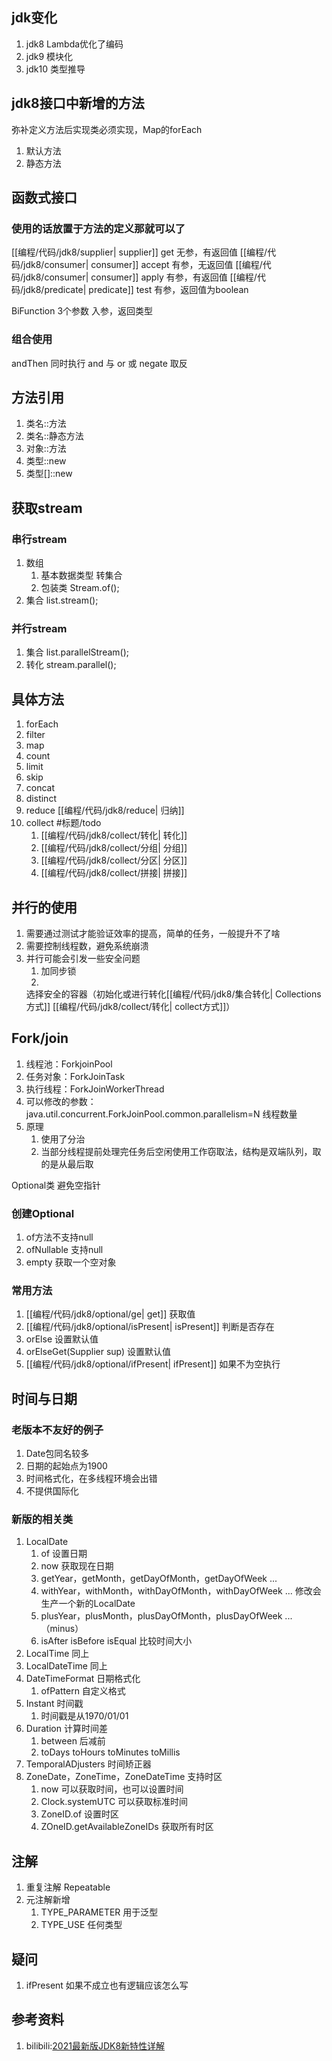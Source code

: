 ## jdk变化

1. jdk8 Lambda优化了编码
2. jdk9 模块化
3. jdk10 类型推导

## jdk8接口中新增的方法

弥补定义方法后实现类必须实现，Map的forEach

1. 默认方法
2. 静态方法

## 函数式接口

### 使用的话放置于方法的定义那就可以了

[[编程/代码/jdk8/supplier| supplier]] get 无参，有返回值
[[编程/代码/jdk8/consumer| consumer]] accept 有参，无返回值
[[编程/代码/jdk8/consumer| consumer]] apply 有参，有返回值
[[编程/代码/jdk8/predicate| predicate]] test 有参，返回值为boolean

BiFunction 3个参数 入参，返回类型

### 组合使用

andThen 同时执行
and 与
or 或
negate 取反

## 方法引用

1. 类名::方法
2. 类名::静态方法
3. 对象::方法
4. 类型::new
5. 类型[]::new

## 获取stream
### 串行stream
1. 数组
    1. 基本数据类型 转集合
    2. 包装类 Stream.of();
2. 集合 list.stream();

### 并行stream

1. 集合 list.parallelStream();
2. 转化 stream.parallel();

## 具体方法

1. forEach
2. filter
3. map
4. count
5. limit
6. skip
7. concat
8. distinct
9. reduce [[编程/代码/jdk8/reduce| 归纳]]
10. collect #标题/todo
    1. [[编程/代码/jdk8/collect/转化| 转化]]
    2. [[编程/代码/jdk8/collect/分组| 分组]]
    3. [[编程/代码/jdk8/collect/分区| 分区]]
    4. [[编程/代码/jdk8/collect/拼接| 拼接]]

## 并行的使用

1. 需要通过测试才能验证效率的提高，简单的任务，一般提升不了啥
2. 需要控制线程数，避免系统崩溃
3. 并行可能会引发一些安全问题
    1. 加同步锁
    2.
    选择安全的容器（初始化或进行转化[[编程/代码/jdk8/集合转化| Collections方式]] [[编程/代码/jdk8/collect/转化| collect方式]]）

## Fork/join

1. 线程池：ForkjoinPool
2. 任务对象：ForkJoinTask
3. 执行线程：ForkJoinWorkerThread
4. 可以修改的参数：java.util.concurrent.ForkJoinPool.common.parallelism=N 线程数量
5. 原理
    1. 使用了分治
    2. 当部分线程提前处理完任务后空闲使用工作窃取法，结构是双端队列，取的是从最后取

Optional类
避免空指针

### 创建Optional

1. of方法不支持null
2. ofNullable 支持null
3. empty 获取一个空对象

### 常用方法

1. [[编程/代码/jdk8/optional/ge| get]] 获取值
2. [[编程/代码/jdk8/optional/isPresent| isPresent]] 判断是否存在
3. orElse 设置默认值
4. orElseGet(Supplier sup) 设置默认值
5. [[编程/代码/jdk8/optional/ifPresent| ifPresent]] 如果不为空执行

## 时间与日期

### 老版本不友好的例子

1. Date包同名较多
2. 日期的起始点为1900
3. 时间格式化，在多线程环境会出错
4. 不提供国际化

### 新版的相关类

1. LocalDate
    1. of 设置日期
    2. now 获取现在日期
    3. getYear，getMonth，getDayOfMonth，getDayOfWeek ...
    4. withYear，withMonth，withDayOfMonth，withDayOfWeek ... 修改会生产一个新的LocalDate
    5. plusYear，plusMonth，plusDayOfMonth，plusDayOfWeek ...（minus）
    6. isAfter isBefore isEqual 比较时间大小
2. LocalTime 同上
3. LocalDateTime 同上
4. DateTimeFormat 日期格式化
	1. ofPattern 自定义格式
5. Instant 时间戳
	1. 时间戳是从1970/01/01
6. Duration 计算时间差
	1. between 后减前
	2. toDays toHours toMinutes toMillis
7. TemporalADjusters 时间矫正器
8. ZoneDate，ZoneTime，ZoneDateTime 支持时区
	1. now 可以获取时间，也可以设置时间
	2. Clock.systemUTC 可以获取标准时间
	3. ZoneID.of 设置时区
	4. ZOneID.getAvailableZoneIDs 获取所有时区

## 注解
1. 重复注解 Repeatable
2. 元注解新增
	1. TYPE_PARAMETER 用于泛型
	2. TYPE_USE 任何类型
## 疑问

1. ifPresent 如果不成立也有逻辑应该怎么写

## 参考资料

1. bilibili:[2021最新版JDK8新特性详解](https://www.bilibili.com/video/BV1k64y1R7sA)